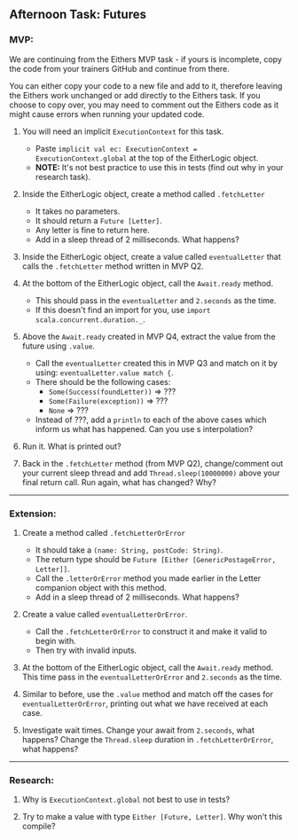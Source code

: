 ## Afternoon Task: Futures

### MVP:

We are continuing from the Eithers MVP task - if yours is incomplete, copy the code from your trainers GitHub and continue from there.

You can either copy your code to a new file and add to it, therefore leaving the Eithers work unchanged or add directly to the Eithers task. If you choose to copy over, you may need to comment out the Eithers code as it might cause errors when running your updated code. 

1. You will need an implicit `ExecutionContext` for this task.
    - Paste `implicit val ec: ExecutionContext = ExecutionContext.global` at the top of the EitherLogic object.
    - **NOTE:** It's not best practice to use this in tests (find out why in your research task).


2. Inside the EitherLogic object, create a method called `.fetchLetter`
    - It takes no parameters.
    - It should return a `Future [Letter]`. 
    - Any letter is fine to return here.
    - Add in a sleep thread of 2 milliseconds. What happens?


3. Inside the EitherLogic object, create a value called `eventualLetter` that calls the `.fetchLetter` method written in MVP Q2.


4. At the bottom of the EitherLogic object, call the `Await.ready` method.
    - This should pass in the `eventualLetter` and `2.seconds` as the time. 
    - If this doesn't find an import for you, use `import scala.concurrent.duration._`.


5. Above the `Await.ready` created in MVP Q4, extract the value from the future using `.value`.
    - Call the `eventualLetter` created this in MVP Q3 and match on it by using: `eventualLetter.value match {`.
    - There should be the following cases:
        - `Some(Success(foundLetter))` => ???
        - `Some(Failure(exception))` => ??? 
        - `None` => ???
    - Instead of ???, add a `println` to each of the above cases which inform us what has happened. Can you use s interpolation? 


6. Run it. What is printed out?


7. Back in the `.fetchLetter` method (from MVP Q2), change/comment out your current sleep thread and add `Thread.sleep(10000000)` above your final return call. Run again, what has changed? Why?

---

### Extension:

1. Create a method called `.fetchLetterOrError`
    - It should take a `(name: String, postCode: String)`.
    - The return type should be `Future [Either [GenericPostageError, Letter]]`.
    - Call the `.letterOrError` method you made earlier in the Letter companion object with this method.
    - Add in a sleep thread of 2 milliseconds. What happens?


2. Create a value called `eventualLetterOrError`.
    - Call the `.fetchLetterOrError` to construct it and make it valid to begin with. 
    - Then try with invalid inputs. 

3. At the bottom of the EitherLogic object, call the `Await.ready` method. This time pass in the `eventualLetterOrError` and `2.seconds` as the time.


4. Similar to before, use the `.value` method and match off the cases for `eventualLetterOrError`, printing out what we have received at each case.

5. Investigate wait times. Change your await from `2.seconds`, what happens? Change the `Thread.sleep` duration in `.fetchLetterOrError`, what happens?

---

### Research:

1. Why is `ExecutionContext.global` not best to use in tests?

2. Try to make a value with type `Either [Future, Letter]`. Why won't this compile?